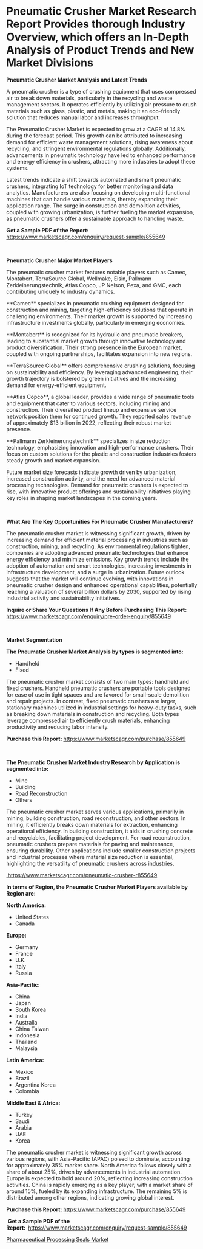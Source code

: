 <p><h1>Pneumatic Crusher Market Research Report Provides thorough Industry Overview, which offers an In-Depth Analysis of Product Trends and New Market Divisions</h1></p><p><strong>Pneumatic Crusher Market Analysis and Latest Trends</strong></p>
<p><p>A pneumatic crusher is a type of crushing equipment that uses compressed air to break down materials, particularly in the recycling and waste management sectors. It operates efficiently by utilizing air pressure to crush materials such as glass, plastic, and metals, making it an eco-friendly solution that reduces manual labor and increases throughput.</p><p>The Pneumatic Crusher Market is expected to grow at a CAGR of 14.8% during the forecast period. This growth can be attributed to increasing demand for efficient waste management solutions, rising awareness about recycling, and stringent environmental regulations globally. Additionally, advancements in pneumatic technology have led to enhanced performance and energy efficiency in crushers, attracting more industries to adopt these systems. </p><p>Latest trends indicate a shift towards automated and smart pneumatic crushers, integrating IoT technology for better monitoring and data analytics. Manufacturers are also focusing on developing multi-functional machines that can handle various materials, thereby expanding their application range. The surge in construction and demolition activities, coupled with growing urbanization, is further fueling the market expansion, as pneumatic crushers offer a sustainable approach to handling waste.</p></p>
<p><strong>Get a Sample PDF of the Report:&nbsp;</strong> <a href="https://www.marketscagr.com/enquiry/request-sample/855649?utm_campaign=1999&utm_medium=2&utm_source=Github&utm_content=ia&utm_term=17022025&utm_id=pneumatic-crusher">https://www.marketscagr.com/enquiry/request-sample/855649</a></p>
<p>&nbsp;</p>
<p><strong>Pneumatic Crusher Major Market Players</strong></p>
<p><p>The pneumatic crusher market features notable players such as Camec, Montabert, TerraSource Global, Wellmake, Eisin, Pallmann Zerkleinerungstechnik, Atlas Copco, JP Nelson, Pexa, and GMC, each contributing uniquely to industry dynamics.</p><p>**Camec** specializes in pneumatic crushing equipment designed for construction and mining, targeting high-efficiency solutions that operate in challenging environments. Their market growth is supported by increasing infrastructure investments globally, particularly in emerging economies.</p><p>**Montabert** is recognized for its hydraulic and pneumatic breakers, leading to substantial market growth through innovative technology and product diversification. Their strong presence in the European market, coupled with ongoing partnerships, facilitates expansion into new regions.</p><p>**TerraSource Global** offers comprehensive crushing solutions, focusing on sustainability and efficiency. By leveraging advanced engineering, their growth trajectory is bolstered by green initiatives and the increasing demand for energy-efficient equipment.</p><p>**Atlas Copco**, a global leader, provides a wide range of pneumatic tools and equipment that cater to various sectors, including mining and construction. Their diversified product lineup and expansive service network position them for continued growth. They reported sales revenue of approximately $13 billion in 2022, reflecting their robust market presence.</p><p>**Pallmann Zerkleinerungstechnik** specializes in size reduction technology, emphasizing innovation and high-performance crushers. Their focus on custom solutions for the plastic and construction industries fosters steady growth and market expansion.</p><p>Future market size forecasts indicate growth driven by urbanization, increased construction activity, and the need for advanced material processing technologies. Demand for pneumatic crushers is expected to rise, with innovative product offerings and sustainability initiatives playing key roles in shaping market landscapes in the coming years.</p></p>
<p>&nbsp;</p>
<p><strong>What Are The Key Opportunities For Pneumatic Crusher Manufacturers?</strong></p>
<p><p>The pneumatic crusher market is witnessing significant growth, driven by increasing demand for efficient material processing in industries such as construction, mining, and recycling. As environmental regulations tighten, companies are adopting advanced pneumatic technologies that enhance energy efficiency and minimize emissions. Key growth trends include the adoption of automation and smart technologies, increasing investments in infrastructure development, and a surge in urbanization. Future outlook suggests that the market will continue evolving, with innovations in pneumatic crusher design and enhanced operational capabilities, potentially reaching a valuation of several billion dollars by 2030, supported by rising industrial activity and sustainability initiatives.</p></p>
<p><strong>Inquire or Share Your Questions If Any Before Purchasing This Report:</strong> <a href="https://www.marketscagr.com/enquiry/pre-order-enquiry/855649?utm_campaign=1999&utm_medium=2&utm_source=Github&utm_content=ia&utm_term=17022025&utm_id=pneumatic-crusher">https://www.marketscagr.com/enquiry/pre-order-enquiry/855649</a></p>
<p>&nbsp;</p>
<p><strong>Market Segmentation</strong></p>
<p><strong>The Pneumatic Crusher Market Analysis by types is segmented into:</strong></p>
<p><ul><li>Handheld</li><li>Fixed</li></ul></p>
<p><p>The pneumatic crusher market consists of two main types: handheld and fixed crushers. Handheld pneumatic crushers are portable tools designed for ease of use in tight spaces and are favored for small-scale demolition and repair projects. In contrast, fixed pneumatic crushers are larger, stationary machines utilized in industrial settings for heavy-duty tasks, such as breaking down materials in construction and recycling. Both types leverage compressed air to efficiently crush materials, enhancing productivity and reducing labor intensity.</p></p>
<p><strong>Purchase this Report:&nbsp;</strong><a href="https://www.marketscagr.com/purchase/855649?utm_campaign=1999&utm_medium=2&utm_source=Github&utm_content=ia&utm_term=17022025&utm_id=pneumatic-crusher">https://www.marketscagr.com/purchase/855649</a></p>
<p>&nbsp;</p>
<p><strong>The Pneumatic Crusher Market Industry Research by Application is segmented into:</strong></p>
<p><ul><li>Mine</li><li>Building</li><li>Road Reconstruction</li><li>Others</li></ul></p>
<p><p>The pneumatic crusher market serves various applications, primarily in mining, building construction, road reconstruction, and other sectors. In mining, it efficiently breaks down materials for extraction, enhancing operational efficiency. In building construction, it aids in crushing concrete and recyclables, facilitating project development. For road reconstruction, pneumatic crushers prepare materials for paving and maintenance, ensuring durability. Other applications include smaller construction projects and industrial processes where material size reduction is essential, highlighting the versatility of pneumatic crushers across industries.</p></p>
<p><a href="https://www.marketscagr.com/pneumatic-crusher-r855649?utm_campaign=1999&utm_medium=2&utm_source=Github&utm_content=ia&utm_term=17022025&utm_id=pneumatic-crusher">&nbsp;https://www.marketscagr.com/pneumatic-crusher-r855649</a></p>
<p><strong>In terms of Region, the Pneumatic Crusher Market Players available by Region are:</strong></p>
<p>
    <p> <strong> North America: </strong>
        <ul>
            <li>United States</li>
            <li>Canada</li>
        </ul>
        </p> 
    <p> <strong> Europe: </strong>
        <ul>
            <li>Germany</li>
            <li>France</li>
            <li>U.K.</li>
            <li>Italy</li>
            <li>Russia</li>
        </ul>
        </p> 
    <p> <strong> Asia-Pacific: </strong>
        <ul>
            <li>China</li>
            <li>Japan</li>
            <li>South Korea</li>
            <li>India</li>
            <li>Australia</li>
            <li>China Taiwan</li>
            <li>Indonesia</li>
            <li>Thailand</li>
            <li>Malaysia</li>
        </ul>
        </p> 
    <p> <strong> Latin America: </strong>
        <ul>
            <li>Mexico</li>
            <li>Brazil</li>
            <li>Argentina Korea</li>
            <li>Colombia</li>
        </ul>
        </p> 
    <p> <strong> Middle East & Africa: </strong>
        <ul>
            <li>Turkey</li>
            <li>Saudi</li>
            <li>Arabia</li>
            <li>UAE</li>
            <li>Korea</li>
        </ul>
    </p>
    </p>
<p><p>The pneumatic crusher market is witnessing significant growth across various regions, with Asia-Pacific (APAC) poised to dominate, accounting for approximately 35% market share. North America follows closely with a share of about 25%, driven by advancements in industrial automation. Europe is expected to hold around 20%, reflecting increasing construction activities. China is rapidly emerging as a key player, with a market share of around 15%, fueled by its expanding infrastructure. The remaining 5% is distributed among other regions, indicating growing global interest.</p></p>
<p><strong>Purchase this Report: </strong><a href="https://www.marketscagr.com/purchase/855649?utm_campaign=1999&utm_medium=2&utm_source=Github&utm_content=ia&utm_term=17022025&utm_id=pneumatic-crusher">https://www.marketscagr.com/purchase/855649</a></p>
<p>&nbsp;<strong>Get a Sample PDF of the Report:&nbsp;&nbsp;</strong><a href="https://www.marketscagr.com/enquiry/request-sample/855649?utm_campaign=1999&utm_medium=2&utm_source=Github&utm_content=ia&utm_term=17022025&utm_id=pneumatic-crusher">https://www.marketscagr.com/enquiry/request-sample/855649</a></p>
<p><strong></strong></p>
<p><p><a href="https://github.com/tamvrosiya/Market-Research-Report-List-6/blob/main/pharmaceutical-processing-seals-market.md?utm_campaign=1999&utm_medium=2&utm_source=Github&utm_content=ia&utm_term=17022025&utm_id=pneumatic-crusher">Pharmaceutical Processing Seals Market</a></p></p>